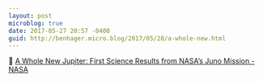 ```yaml
---
layout: post
microblog: true
date: 2017-05-27 20:57 -0400
guid: http://benhager.micro.blog/2017/05/28/a-whole-new.html
---
```

🔬 [A Whole New Jupiter: First Science Results from NASA’s Juno Mission - NASA](https://www.nasa.gov/press-release/a-whole-new-jupiter-first-science-results-from-nasa-s-juno-mission)
